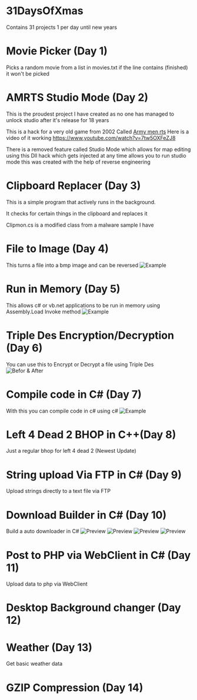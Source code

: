 # 31DaysOfXmas
Contains 31 projects 1 per day until new years

# Movie Picker (Day 1)
Picks a random movie from a list in movies.txt
if the line contains (finished) it won't be picked

# AMRTS Studio Mode (Day 2)
This is the proudest project I have created as no one has managed to unlock studio after it's release for 18 years

This is a hack for a very old game from 2002 Called [Army men rts](https://en.wikipedia.org/wiki/Army_Men:_RTS)
Here is a video of it working https://www.youtube.com/watch?v=7tw5OXFeZJ8

There is a removed feature called Studio Mode which allows for map editing
using this Dll hack which gets injected at any time allows you to run studio mode
this was created with the help of reverse engineering

# Clipboard Replacer (Day 3)
This is a simple program that actively runs in the background.

It checks for certain things in the clipboard and replaces it

Clipmon.cs is a modified class from a malware sample I have

# File to Image (Day 4)
This turns a file into a bmp image and can be reversed
![Example](https://i.imgur.com/wzjvi2P.png)

# Run in Memory (Day 5)
This allows c# or vb.net applications to be run in memory using Assembly.Load Invoke method
![Example](https://i.imgur.com/KhYo5Vr.png)

# Triple Des Encryption/Decryption (Day 6)
You can use this to Encrypt or Decrypt a file using Triple Des
![Befor & After](https://i.imgur.com/YysE8NI.png)

# Compile code in C# (Day 7)
With this you can compile code in c# using c#
![Example](https://i.imgur.com/irf0hb3.png)

# Left 4 Dead 2 BHOP in C++(Day 8)
Just a regular bhop for left 4 dead 2 (Newest Update)

# String upload Via FTP in C# (Day 9)
Upload strings directly to a text file via FTP

# Download Builder in C# (Day 10)

Build a auto downloader in C#
![Preview](https://i.imgur.com/eoYi5VN.png)
![Preview](https://i.imgur.com/hrdJghg.png)
![Preview](https://i.imgur.com/1yPfiAW.png)
![Preview](https://i.imgur.com/PVr63j3.png)

# Post to PHP via WebClient in C# (Day 11)
Upload data to php via WebClient

# Desktop Background changer (Day 12)

# Weather (Day 13)
Get basic weather data

# GZIP Compression (Day 14)
